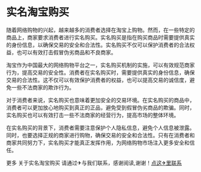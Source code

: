 # 实名淘宝购买

随着网络购物的兴起，越来越多的消费者选择在淘宝上购物。然而，在一些特定的商品上，商家要求消费者进行实名购买。实名购买是指在购买商品时需要提供真实的身份信息，以确保交易的安全和合法性。实名购买不仅可以保护消费者的合法权益，也可以有效打击假冒伪劣商品和不良商家。

淘宝作为中国最大的网络购物平台之一，实名购买机制的实施，可以有效规范商家行为，提高交易的安全性。消费者在实名购买时，需要提供真实的身份信息，确保交易的合法性。这不仅可以有效保护消费者的权益，也可以提高交易的诚信度，避免一些不法商家的欺诈行为。

对于消费者来说，实名购买也意味着更加安全的交易环境。在实名购买的商品中，消费者可以更加放心地购买到真正的正品，避免受到假冒伪劣商品的欺骗。同时，实名购买也可以有效打击一些不法商家的经营行为，提高市场的整体环境。

在实名购买的背景下，消费者需要注意保护个人隐私信息，避免个人信息被泄露。同时，也要选择正规的商家进行购物，确保交易的安全和合法性。只有在消费者和商家共同努力下，实名购买才能真正发挥作用，为网络购物市场注入更多安全和信任。

更多 关于实名淘宝购买 请通过✈与我们联系，感谢阅读,谢谢！[点这✈里联系](https://www.k02.cc)
